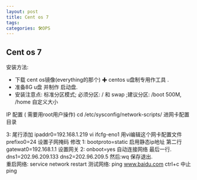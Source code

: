 ```yaml
---
layout: post
title: Cent os 7
tags: 
categories: 🛠OPS
---
```


## Cent os 7
安装方法:
- 下载 cent os镜像(everything的那个)   ✚ centos u盘制专用作工具  .                     
- 准备8G u盘 并制作 启动盘.
- 安装注意点:
  标准分区模式; 必须分区: / 和 swap ;建议分区: /boot 500M, /home 自定义大小
 
IP 配置  ( 需要用root用户操作) 
cd /etc/sysconfig/network-scripts/         进网卡配置目录  

3:     尾行添加              ipaddr0=192.168.1.219
vi ifcfg-eno1                                    用vi编辑这个网卡配置文件                                                  prefixo0=24       设置子网掩码
修改     1:     bootproto=static         启用静态ip地址   第二行                                            gatewat0=192.168.1.1  设置网关
 2:    onboot=yes                    自动连接网络    最后一行.                 dns1=202.96.209.133  dns2=202.96.209.5
 然后:wq 保存退出.  
 重启网络: service network restart        测试网络:  ping www.baidu.com    ctrl+c 中止ping



























